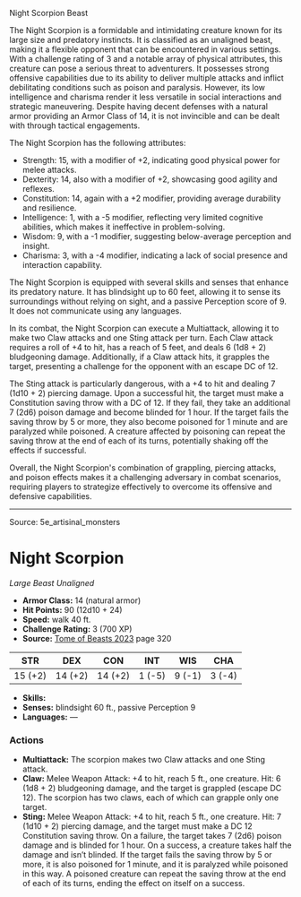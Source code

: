 <MonsterName/>Night Scorpion</MonsterName>
<CreatureType/>Beast</CreatureType>

<summary>The Night Scorpion is a formidable and intimidating creature known for its large size and predatory instincts. It is classified as an unaligned beast, making it a flexible opponent that can be encountered in various settings. With a challenge rating of 3 and a notable array of physical attributes, this creature can pose a serious threat to adventurers. It possesses strong offensive capabilities due to its ability to deliver multiple attacks and inflict debilitating conditions such as poison and paralysis. However, its low intelligence and charisma render it less versatile in social interactions and strategic maneuvering. Despite having decent defenses with a natural armor providing an Armor Class of 14, it is not invincible and can be dealt with through tactical engagements.</summary>

<detail>

The Night Scorpion has the following attributes: 
- Strength: 15, with a modifier of +2, indicating good physical power for melee attacks.
- Dexterity: 14, also with a modifier of +2, showcasing good agility and reflexes.
- Constitution: 14, again with a +2 modifier, providing average durability and resilience.
- Intelligence: 1, with a -5 modifier, reflecting very limited cognitive abilities, which makes it ineffective in problem-solving.
- Wisdom: 9, with a -1 modifier, suggesting below-average perception and insight.
- Charisma: 3, with a -4 modifier, indicating a lack of social presence and interaction capability.

The Night Scorpion is equipped with several skills and senses that enhance its predatory nature. It has blindsight up to 60 feet, allowing it to sense its surroundings without relying on sight, and a passive Perception score of 9. It does not communicate using any languages.

In its combat, the Night Scorpion can execute a Multiattack, allowing it to make two Claw attacks and one Sting attack per turn. Each Claw attack requires a roll of +4 to hit, has a reach of 5 feet, and deals 6 (1d8 + 2) bludgeoning damage. Additionally, if a Claw attack hits, it grapples the target, presenting a challenge for the opponent with an escape DC of 12.

The Sting attack is particularly dangerous, with a +4 to hit and dealing 7 (1d10 + 2) piercing damage. Upon a successful hit, the target must make a Constitution saving throw with a DC of 12. If they fail, they take an additional 7 (2d6) poison damage and become blinded for 1 hour. If the target fails the saving throw by 5 or more, they also become poisoned for 1 minute and are paralyzed while poisoned. A creature affected by poisoning can repeat the saving throw at the end of each of its turns, potentially shaking off the effects if successful.

Overall, the Night Scorpion's combination of grappling, piercing attacks, and poison effects makes it a challenging adversary in combat scenarios, requiring players to strategize effectively to overcome its offensive and defensive capabilities.</detail>



---

Source: 5e_artisinal_monsters

# Night Scorpion

*Large* *Beast* *Unaligned*

- **Armor Class:** 14 (natural armor)
- **Hit Points:** 90 (12d10 + 24)
- **Speed:** walk 40 ft.
- **Challenge Rating:** 3 (700 XP)
- **Source:** [Tome of Beasts 2023](https://koboldpress.com/kpstore/product/tome-of-beasts-1-2023-edition/) page 320

| STR | DEX | CON | INT | WIS | CHA |
| --- | --- | --- | --- | --- | --- |
| 15 (+2) | 14 (+2) | 14 (+2) | 1 (-5) | 9 (-1) | 3 (-4) |

- **Skills:** 
- **Senses:** blindsight 60 ft., passive Perception 9
- **Languages:** —

### Actions

- **Multiattack:** The scorpion makes two Claw attacks and one Sting attack.
- **Claw:** Melee Weapon Attack: +4 to hit, reach 5 ft., one creature. Hit: 6 (1d8 + 2) bludgeoning damage, and the target is grappled (escape DC 12). The scorpion has two claws, each of which can grapple only one target.
- **Sting:** Melee Weapon Attack: +4 to hit, reach 5 ft., one creature. Hit: 7 (1d10 + 2) piercing damage, and the target must make a DC 12 Constitution saving throw. On a failure, the target takes 7 (2d6) poison damage and is blinded for 1 hour. On a success, a creature takes half the damage and isn’t blinded. If the target fails the saving throw by 5 or more, it is also poisoned for 1 minute, and it is paralyzed while poisoned in this way. A poisoned creature can repeat the saving throw at the end of each of its turns, ending the effect on itself on a success.


